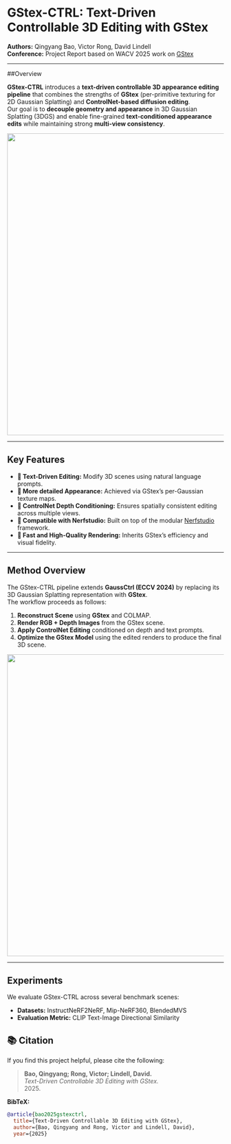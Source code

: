 # GStex-CTRL: Text-Driven Controllable 3D Editing with GStex

**Authors:** Qingyang Bao, Victor Rong, David Lindell  
**Conference:** Project Report based on WACV 2025 work on [GStex](https://arxiv.org/abs/2409.19061)

---

##Overview

**GStex-CTRL** introduces a **text-driven controllable 3D appearance editing pipeline** that combines the strengths of **GStex** (per-primitive texturing for 2D Gaussian Splatting) and **ControlNet-based diffusion editing**.  
Our goal is to **decouple geometry and appearance** in 3D Gaussian Splatting (3DGS) and enable fine-grained **text-conditioned appearance edits** while maintaining strong **multi-view consistency**.

<p align="center">
  <img src="assets/overview.png" width="700"/>
</p>

---

## Key Features

- **🔹 Text-Driven Editing:** Modify 3D scenes using natural language prompts.  
- **🔹 More detailed Appearance:** Achieved via GStex’s per-Gaussian texture maps.  
- **🔹 ControlNet Depth Conditioning:** Ensures spatially consistent editing across multiple views.  
- **🔹 Compatible with Nerfstudio:** Built on top of the modular [Nerfstudio](https://github.com/nerfstudio-project/nerfstudio) framework.  
- **🔹 Fast and High-Quality Rendering:** Inherits GStex’s efficiency and visual fidelity.  

---

## Method Overview

The GStex-CTRL pipeline extends **GaussCtrl (ECCV 2024)** by replacing its 3D Gaussian Splatting representation with **GStex**.  
The workflow proceeds as follows:

1. **Reconstruct Scene** using **GStex** and COLMAP.  
2. **Render RGB + Depth Images** from the GStex scene.  
3. **Apply ControlNet Editing** conditioned on depth and text prompts.  
4. **Optimize the GStex Model** using the edited renders to produce the final 3D scene.  

<p align="center">
  <img src="assets/pipeline.png" width="700"/>
</p>

---

## Experiments

We evaluate GStex-CTRL across several benchmark scenes:

- **Datasets:** InstructNeRF2NeRF, Mip-NeRF360, BlendedMVS  
- **Evaluation Metric:** CLIP Text-Image Directional Similarity  

## 📚 Citation

If you find this project helpful, please cite the following:

> **Bao, Qingyang; Rong, Victor; Lindell, David.**  
> *Text-Driven Controllable 3D Editing with GStex.*  
> 2025.  

**BibTeX:**
```bibtex
@article{bao2025gstexctrl,
  title={Text-Driven Controllable 3D Editing with GStex},
  author={Bao, Qingyang and Rong, Victor and Lindell, David},
  year={2025}
